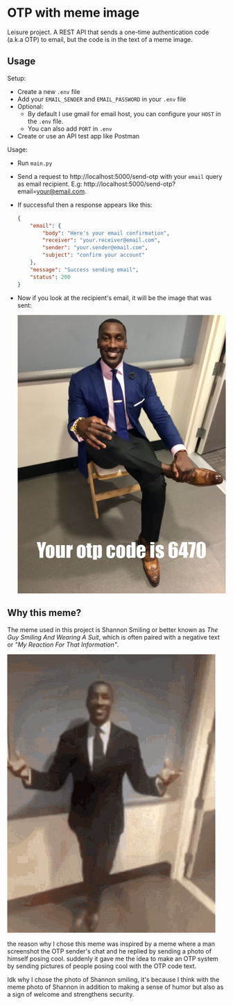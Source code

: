 # OTP with meme image

Leisure project. A REST API that sends a one-time authentication code (a.k.a OTP) to email, but the code is in the text of a meme image.

## Usage

Setup:
- Create a new `.env` file
- Add your `EMAIL_SENDER` and `EMAIL_PASSWORD` in your `.env` file
- Optional:
    - By default I use gmail for email host, you can configure your `HOST` in the `.env` file.
    - You can also add `PORT` in `.env`
- Create or use an API test app like Postman

Usage:
- Run `main.py`
- Send a request to http://localhost:5000/send-otp with your `email`  query as email recipient. E.g: http://localhost:5000/send-otp?email=your@email.com.
- If successful then a response appears like this:
    ```json
    {
        "email": {
            "body": "Here's your email confirmation",
            "receiver": "your.receiver@email.com",
            "sender": "your.sender@email.com",
            "subject": "confirm your account"
        },
        "message": "Success sending email",
        "status": 200
    }
    ```
- Now if you look at the recipient's email, it will be the image that was sent:

    ![Example Outpus](./docs/example.png)

## Why this meme?

The meme used in this project is Shannon Smiling or better known as *The Guy Smiling And Wearing A Suit*, which is often paired with a negative text or _"My Reaction For That Information"_.

![Guy with suit](./docs/guy-with-suit.gif)

the reason why I chose this meme was inspired by a meme where a man screenshot the OTP sender's chat and he replied by sending a photo of himself posing cool. suddenly it gave me the idea to make an OTP system by sending pictures of people posing cool with the OTP code text.

Idk why I chose the photo of Shannon smiling, it's because I think with the meme photo of Shannon in addition to making a sense of humor but also as a sign of welcome and strengthens security.